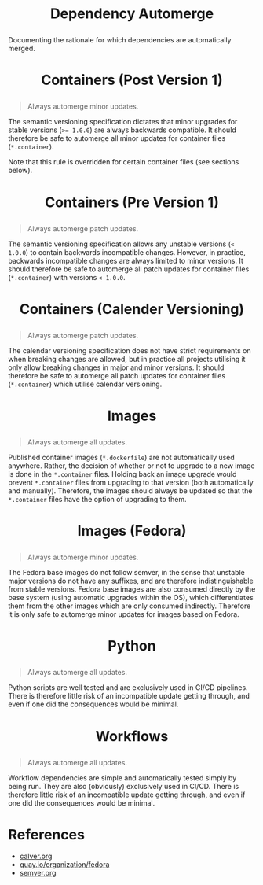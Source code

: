 <!-- This is free and unencumbered software released into the public domain -->

# <p align=center>Dependency Automerge

Documenting the rationale for which dependencies are automatically merged.

# <p align=center>Containers (Post Version 1)

> Always automerge minor updates.

The semantic versioning specification dictates that minor upgrades for stable
versions (`>= 1.0.0`) are always backwards compatible. It should therefore be
safe to automerge all minor updates for container files (`*.container`).

Note that this rule is overridden for certain container files (see sections
below).

# <p align=center>Containers (Pre Version 1)

> Always automerge patch updates.

The semantic versioning specification allows any unstable versions (`< 1.0.0`)
to contain backwards incompatible changes. However, in practice, backwards
incompatible changes are always limited to minor versions. It should therefore
be safe to automerge all patch updates for container files (`*.container`) with
versions `< 1.0.0`.

# <p align=center>Containers (Calender Versioning)

> Always automerge patch updates.

The calendar versioning specification does not have strict requirements on when
breaking changes are allowed, but in practice all projects utilising it only
allow breaking changes in major and minor versions. It should therefore be safe
to automerge all patch updates for container files (`*.container`) which utilise
calendar versioning.

# <p align=center>Images

> Always automerge all updates.

Published container images (`*.dockerfile`) are not automatically used anywhere.
Rather, the decision of whether or not to upgrade to a new image is done in the
`*.container` files. Holding back an image upgrade would prevent `*.container`
files from upgrading to that version (both automatically and manually).
Therefore, the images should always be updated so that the `*.container` files
have the option of upgrading to them.

# <p align=center>Images (Fedora)

> Always automerge minor updates.

The Fedora base images do not follow semver, in the sense that unstable major
versions do not have any suffixes, and are therefore indistinguishable from
stable versions. Fedora base images are also consumed directly by the base
system (using automatic upgrades within the OS), which differentiates them from
the other images which are only consumed indirectly. Therefore it is only safe
to automerge minor updates for images based on Fedora.

# <p align=center>Python

> Always automerge all updates.

Python scripts are well tested and are exclusively used in CI/CD pipelines.
There is therefore little risk of an incompatible update getting through, and
even if one did the consequences would be minimal.

# <p align=center>Workflows

> Always automerge all updates.

Workflow dependencies are simple and automatically tested simply by being run.
They are also (obviously) exclusively used in CI/CD. There is therefore little
risk of an incompatible update getting through, and even if one did the
consequences would be minimal.

# References

- [calver.org](https://calver.org)
- [quay.io/organization/fedora](https://quay.io/organization/fedora)
- [semver.org](https://semver.org)
